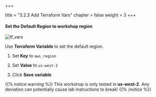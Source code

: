 +++

title = "3.2.3 Add Terraform Vars"
chapter = false
weight = 3
+++

#### Set the Default Region to workshop region

![tf_vars](/images/lab3/configure_tf_vars-region.png)

Use __Terraform Variable__ to set the default region. 

1. Set  __Key__ to `aws_region` 
1. Set __Value__ to `us-west-2`

3. Click __Save variable__

{{% notice warning %}}
This workshop is only tested in __us-west-2__. Any deviation can potentially cause lab instructions to break!
{{% /notice %}}

